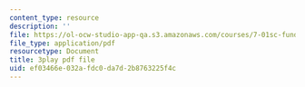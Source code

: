 ```yaml
---
content_type: resource
description: ''
file: https://ol-ocw-studio-app-qa.s3.amazonaws.com/courses/7-01sc-fundamentals-of-biology-fall-2011/ef03466e032afdc0da7d2b8763225f4c_ojrj-UVh9N4.pdf
file_type: application/pdf
resourcetype: Document
title: 3play pdf file
uid: ef03466e-032a-fdc0-da7d-2b8763225f4c
---
```

